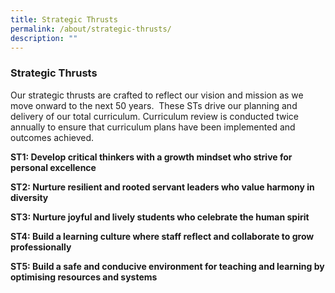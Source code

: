 ```yaml
---
title: Strategic Thrusts
permalink: /about/strategic-thrusts/
description: ""
---
```

### Strategic Thrusts

Our strategic thrusts are crafted to reflect our vision and mission as we move onward to the next 50 years.  These STs drive our planning and delivery of our total curriculum. Curriculum review is conducted twice annually to ensure that curriculum plans have been implemented and outcomes achieved.

**ST1: Develop critical thinkers with a growth mindset who strive for personal excellence**

**ST2: Nurture resilient and rooted servant leaders who value harmony in diversity**

**ST3: Nurture joyful and lively students who celebrate the human spirit**

**ST4: Build a learning culture where staff reflect and collaborate to grow professionally**

**ST5: Build a safe and conducive environment for teaching and learning by optimising resources and systems**